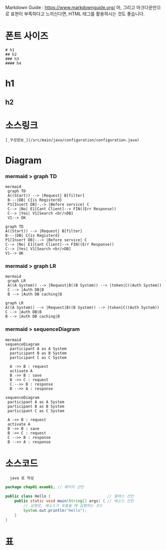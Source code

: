 
Markdown Guide : https://www.markdownguide.org/
아, 그리고 마크다운만으로 표현이 부족하다고 느끼신다면, HTML 태그를 활용하시는 것도 좋습니다.

# 폰트 사이즈
```text
# h1
## h2
### h3
#### h4
```
# h1
## h2

# 소스링크
```text
[_구성정보_](/src/main/java/configuration/configuration.java)
```

# Diagram
### mermaid > graph TD
```text
mermaid
 graph TD
 A((Start)) --> |Request| B[filter]
 B---|DB| C{is Registerd}
 P1[Insert DB]-.-> |Before service| C
 C--> |No| E1[Cant Client]--> FIN((Err Response))
 C--> |Yes| V1[Search <br/>DB]
 V1--> OK

```

 ```mermaid
 graph TD
 A((Start)) --> |Request| B[filter]
 B---|DB| C{is Registerd}
 P1[Insert DB]-.-> |Before service| C
 C--> |No| E1[Cant Client]--> FIN((Err Response))
 C--> |Yes| V1[Search <br/>DB]
 V1--> OK
 ```

### mermaid > graph LR
```text
mermaid
 graph LR
 A((A System)) --> |Request|B((B System)) --> |token|C((Auth System))
 C --> |Auth DB|B
 B --> |Auth DB caching|B

```

 ```mermaid
 graph LR
 A((A System)) --> |Request|B((B System)) --> |token|C((Auth System))
 C --> |Auth DB|B
 B --> |Auth DB caching|B
 ```
 
 ### mermaid > sequenceDiagram
```text
mermaid
sequenceDiagram
  participant A as A System
  participant B as B System
  participant C as C System
  
  A ->> B : request
  activate A
  B ->> B : save
  B ->> C : request
  C -->> B : response
  B -->> A : response

```

 ```mermaid
 sequenceDiagram
  participant A as A System
  participant B as B System
  participant C as C System
  
  A ->> B : request
  activate A
  B ->> B : save
  B ->> C : request
  C -->> B : response
  B -->> A : response
 ```
 
# 소스코드
```text
  java 로 작성
```
```java
package chap01.exam01; // 패키지 선언

public class Hello {                         // 클래스 선언
    public static void main(String[] args) { // 메소드 선언
        // 실행문, 메소드가 호출될 때 실행하는 코드
        System.out.println("Hello");           
    }
}
```

# 표

